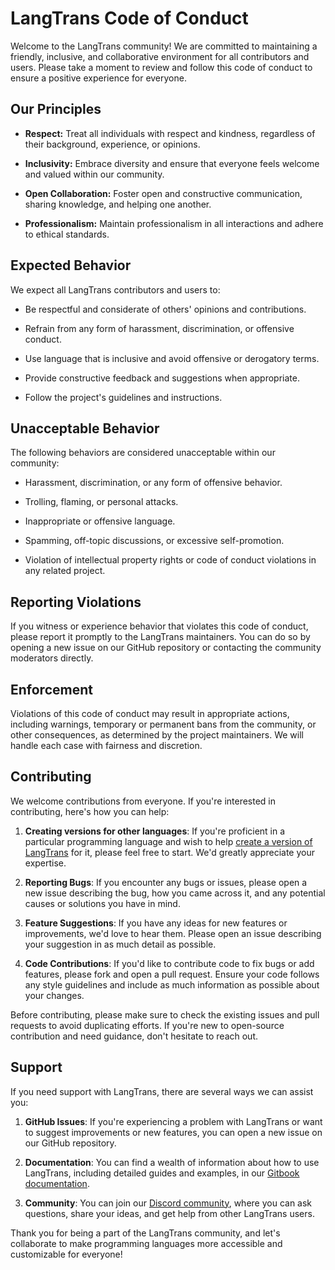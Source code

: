 # LangTrans Code of Conduct

Welcome to the LangTrans community! We are committed to maintaining a friendly, inclusive, and collaborative environment for all contributors and users. Please take a moment to review and follow this code of conduct to ensure a positive experience for everyone.

## Our Principles

- **Respect:** Treat all individuals with respect and kindness, regardless of their background, experience, or opinions.

- **Inclusivity:** Embrace diversity and ensure that everyone feels welcome and valued within our community.

- **Open Collaboration:** Foster open and constructive communication, sharing knowledge, and helping one another.

- **Professionalism:** Maintain professionalism in all interactions and adhere to ethical standards.

## Expected Behavior

We expect all LangTrans contributors and users to:

- Be respectful and considerate of others' opinions and contributions.

- Refrain from any form of harassment, discrimination, or offensive conduct.

- Use language that is inclusive and avoid offensive or derogatory terms.

- Provide constructive feedback and suggestions when appropriate.

- Follow the project's guidelines and instructions.

## Unacceptable Behavior

The following behaviors are considered unacceptable within our community:

- Harassment, discrimination, or any form of offensive behavior.

- Trolling, flaming, or personal attacks.

- Inappropriate or offensive language.

- Spamming, off-topic discussions, or excessive self-promotion.

- Violation of intellectual property rights or code of conduct violations in any related project.

## Reporting Violations

If you witness or experience behavior that violates this code of conduct, please report it promptly to the LangTrans maintainers. You can do so by opening a new issue on our GitHub repository or contacting the community moderators directly.

## Enforcement

Violations of this code of conduct may result in appropriate actions, including warnings, temporary or permanent bans from the community, or other consequences, as determined by the project maintainers. We will handle each case with fairness and discretion.

## Contributing

We welcome contributions from everyone. If you're interested in contributing, here's how you can help:

1. **Creating versions for other languages**: If you're proficient in a particular programming language and wish to help [create a version of LangTrans](https://forms.gle/YDEKapaTZmJspyDeA) for it, please feel free to start. We'd greatly appreciate your expertise.

1. **Reporting Bugs**: If you encounter any bugs or issues, please open a new issue describing the bug, how you came across it, and any potential causes or solutions you have in mind.

1. **Feature Suggestions**: If you have any ideas for new features or improvements, we'd love to hear them. Please open an issue describing your suggestion in as much detail as possible.

1. **Code Contributions**: If you'd like to contribute code to fix bugs or add features, please fork and open a pull request. Ensure your code follows any style guidelines and include as much information as possible about your changes.

Before contributing, please make sure to check the existing issues and pull requests to avoid duplicating efforts. If you're new to open-source contribution and need guidance, don't hesitate to reach out.

## Support

If you need support with LangTrans, there are several ways we can assist you:

1. **GitHub Issues**: If you're experiencing a problem with LangTrans or want to suggest improvements or new features, you can open a new issue on our GitHub repository.

1. **Documentation**: You can find a wealth of information about how to use LangTrans, including detailed guides and examples, in our [Gitbook documentation](https://bijinregipanicker.gitbook.io/langtrans/).

1. **Community**: You can join our [Discord community](https://discord.gg/3nDwppur5S), where you can ask questions, share your ideas, and get help from other LangTrans users.

Thank you for being a part of the LangTrans community, and let's collaborate to make programming languages more accessible and customizable for everyone!
